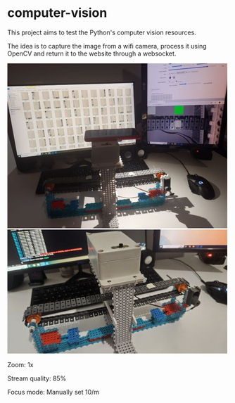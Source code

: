 # computer-vision

This project aims to test the Python's computer vision resources. 

The idea is to capture the image from a wifi camera, process it using OpenCV and return it to the website through a websocket.

![full-project](app/assets/full-project.jpg)
![conveyor-belt](app/assets/conveyor-belt.jpg)

Zoom: 1x

Stream quality: 85%

Focus mode: Manually set 10/m

